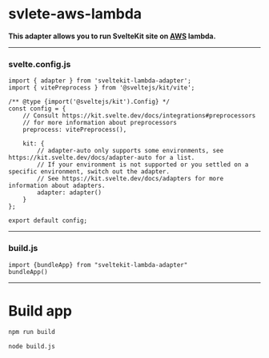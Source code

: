 # svlete-aws-lambda

**This adapter allows you to run  SvelteKit site on  [AWS](https://aws.amazon.com) lambda.**

---

### svelte.config.js

```
import { adapter } from 'sveltekit-lambda-adapter';
import { vitePreprocess } from '@sveltejs/kit/vite';

/** @type {import('@sveltejs/kit').Config} */
const config = {
	// Consult https://kit.svelte.dev/docs/integrations#preprocessors
	// for more information about preprocessors
	preprocess: vitePreprocess(),

	kit: {
		// adapter-auto only supports some environments, see https://kit.svelte.dev/docs/adapter-auto for a list.
		// If your environment is not supported or you settled on a specific environment, switch out the adapter.
		// See https://kit.svelte.dev/docs/adapters for more information about adapters.
		adapter: adapter()
	}
};

export default config;
```
---
### build.js

```
import {bundleApp} from "sveltekit-lambda-adapter"
bundleApp()
```
---
# Build app

```bash
npm run build
```
```bash
node build.js
```